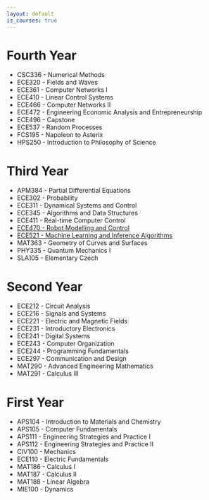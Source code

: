 ```yaml
---
layout: default
is_courses: true
---
```

# Fourth Year
 - CSC336 - Numerical Methods
 - ECE320 - Fields and Waves
 - ECE361 - Computer Networks I
 - ECE410 - Linear Control Systems
 - ECE466 - Computer Networks II
 - ECE472 - Engineering Economic Analysis and Entrepreneurship
 - ECE496 - Capstone
 - ECE537 - Random Processes
 - FCS195 - Napoleon to Asterix
 - HPS250 - Introduction to Philosophy of Science

# Third Year
 - APM384 - Partial Differential Equations
 - ECE302 - Probability
 - ECE311 - Dynamical Systems and Control
 - ECE345 - Algorithms and Data Structures
 - ECE411 - Real-time Computer Control
 - [ECE470 - Robot Modelling and Control](https://github.com/lpahlavi/ECE470)
 - [ECE521 - Machine Learning and Inference Algorithms](https://lpahlavi.github.io/ECE521)
 - MAT363 - Geometry of Curves and Surfaces
 - PHY335 - Quantum Mechanics I
 - SLA105 - Elementary Czech

# Second Year
 - ECE212 - Circuit Analysis
 - ECE216 - Signals and Systems
 - ECE221 - Electric and Magnetic Fields
 - ECE231 - Introductory Electronics
 - ECE241 - Digital Systems
 - ECE243 - Computer Organization
 - ECE244 - Programming Fundamentals
 - ECE297 - Communication and Design
 - MAT290 - Advanced Engineering Mathematics
 - MAT291 - Calculus III

# First Year
 - APS104 - Introduction to Materials and Chemistry
 - APS105 - Computer Fundamentals
 - APS111 - Engineering Strategies and Practice I
 - APS112 - Engineering Strategies and Practice II
 - CIV100 - Mechanics
 - ECE110 - Electric Fundamentals
 - MAT186 - Calculus I
 - MAT187 - Calculus II
 - MAT188 - Linear Algebra
 - MIE100 - Dynamics
